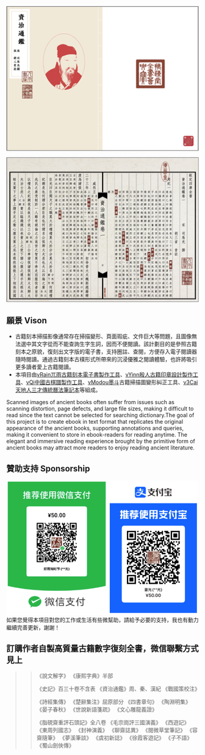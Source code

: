 

![image](https://github.com/shanleiguang/vBooks/blob/main/001.png)

![image](https://github.com/shanleiguang/vBooks/blob/main/002.png)

## 願景 Vison

- 古籍刻本掃描影像通常存在掃描變形、頁面瑕疵、文件巨大等問題，且圖像無法選中其文字從而不能查詢生字生詞，因而不便閱讀。該計劃目的是參照古籍刻本之原貌，復刻出文字版的電子書，支持圈註、查閱，方便存入電子閱讀器隨時閱讀。通過古籍刻本古樸形式所帶來的沉浸優雅之閱讀體驗，也許將吸引更多讀者愛上古籍閱讀。
- 本項目由[vRain兀雨古籍刻本電子書製作工具](https://github.com/shanleiguang/vRain)、[vYinn殷人古籍印章設計製作工具](https://github.com/shanleiguang/vYinn)、[vQi中國古棋譜製作工具](https://github.com/shanleiguang/vQi)、[vModou墨斗](https://github.com/shanleiguang/vModou)古籍掃描圖變形糾正工具、[v3Cai天地人三才傳統曆法筆記本](https://github.com/shanleiguang/v3CaiPreview)等組成。

Scanned images of ancient books often suffer from issues such as scanning distortion, page defects, and large file sizes, making it difficult to read since the text cannot be selected for searching dictionary.The goal of this project is to create ebook in text format that replicates the original appearance of the ancient books, supporting annotations and queries, making it convenient to store in ebook-readers for reading anytime. The elegant and immersive reading experience brought by the primitive form of ancient books may attract more readers to enjoy reading ancient literature.

## 贊助支持 Sponsorship

![image](https://github.com/shanleiguang/vRain/blob/main/sponsor_new.png)  
如果您覺得本項目對您的工作或生活有些微幫助，請給予必要的支持，我也有動力繼續完善更新，謝謝！   

## 訂購作者自製高質量古籍數字復刻全書，微信聯繫方式見上

>>《說文解字》
>>《康熙字典》半部
>>
>>《史記》百三十卷不含表
>>《資治通鑑》周、秦、漢紀
>>《戰國策校注》
>>
>>《詩經集傳》
>>《楚辭集注》屈原部分
>>《四書章句》
>>《陶淵明集》
>>《晏子春秋》
>>《世說新語箋疏》
>>《文心雕龍義證》
>>
>>《脂硯齋重評石頭記》全八卷
>>《毛宗崗評三國演義》
>>《西遊記》
>>《東周列國志》
>>《封神演義》
>>《聊齋誌異》
>>《閱微草堂筆記》
>>《容齋隨筆》
>>《夢溪筆談》
>>《虞初新誌》
>>《徐霞客遊記》
>>《子不語》
>>《蜀山劍俠傳》

